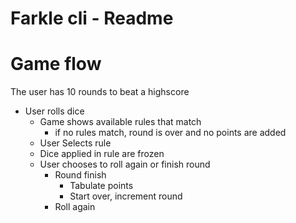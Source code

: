 # Farkle cli - Readme


# Game flow

The user has 10 rounds to beat a highscore
- User rolls dice
  - Game shows available rules that match
    - if no rules match, round is over and no points are added
  - User Selects rule
  - Dice applied in rule are frozen
  - User chooses to roll again or finish round
    - Round finish 
        - Tabulate points
        - Start over, increment round
    - Roll again
